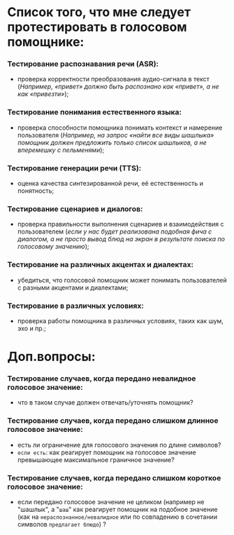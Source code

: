 # Список того, что мне следует протестировать в голосовом помощнике:

### Тестирование распознавания речи (ASR): 
- проверка корректности преобразования аудио-сигнала в текст (*Например, «привет» должно быть распознано как «привет», а не как «привезти»*);

### Тестирование понимания естественного языка: 
- проверка способности помощника понимать контекст и намерение пользователя (*Например, на запрос «найти все виды шашлыка» помощник должен предложить только список шашлыков, а не вперемешку с пельменями*);

### Тестирование генерации речи (TTS): 
- оценка качества синтезированной речи, её естественность и понятность;

### Тестирование сценариев и диалогов: 
- проверка правильности выполнения сценариев и взаимодействия с пользователем (*если у нас будет реализована подобная фича с диалогом, а не просто вывод блюд на экран в результате поиска по голосовому значению*);

### Тестирование на различных акцентах и диалектах: 
- убедиться, что голосовой помощник может понимать пользователей с разными акцентами и диалектами;

### Тестирование в различных условиях: 
- проверка работы помощника в различных условиях, таких как шум, эхо и пр.;



# Доп.вопросы:

### Тестирование случаев, когда передано невалидное голосовое значение: 
- что в таком случае должен отвечать/уточнять помощник?

### Тестирование случаев, когда передано слишком длинное голосовое значение: 
- есть ли ограничение для голосового значения по длине символов?
- `если есть`: как реагирует помощник на голосовое значение превышающее максимальное граничное значение?

### Тестирование случаев, когда передано слишком короткое голосовое значение: 
- если передано голосовое значение не целиком (например не "шашлык", а "`шаш`" как реагирует помощник на подобное значение (как на `нераспознанное/невалидное` или по совпадению в сочетании символов `предлагает блюдо`) ?
